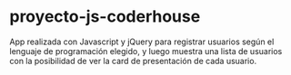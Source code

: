 # proyecto-js-coderhouse

App realizada con Javascript y jQuery para registrar usuarios según el lenguaje de programación elegido, y luego muestra una lista de 
usuarios con la posibilidad de ver la card de presentación de cada usuario.
